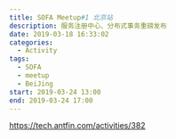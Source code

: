 ```yaml
---
title: SOFA Meetup#1 北京站
description: 服务注册中心、分布式事务重磅发布
date: 2019-03-18 16:33:02
categories:
  - Activity
tags:
  - SOFA
  - meetup
  - BeiJing
start: 2019-03-24 13:00
end: 2019-03-24 17:00
---
```


https://tech.antfin.com/activities/382
